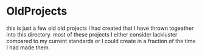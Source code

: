 # OldProjects
this is just a few old old projects I had created that I have thrown togeather into this directory. most of these projects I either consider lackluster compared to my current standards or I could create in a fraction of the time I had made them.
